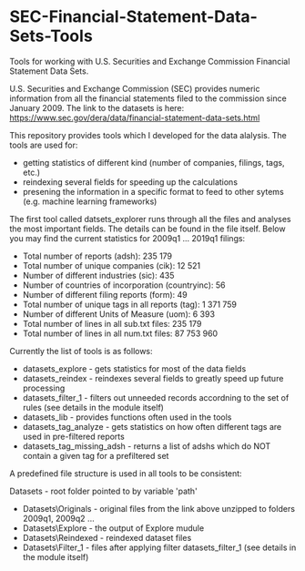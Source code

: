 # SEC-Financial-Statement-Data-Sets-Tools
Tools for working with U.S. Securities and Exchange Commission Financial Statement Data Sets.

U.S. Securities and Exchange Commission (SEC) provides numeric information from all the financial statements filed to the commission since January 2009. The link to the datasets is here: https://www.sec.gov/dera/data/financial-statement-data-sets.html

This repository provides tools which I developed for the data alalysis. The tools are used for:
- getting statistics of different kind (number of companies, filings, tags, etc.)
- reindexing several fields for speeding up the calculations
- presening the information in a specific format to feed to other sytems (e.g. machine learning frameworks)

The first tool called datsets_explorer runs through all the files and analyses the most important fields. The details can be found in the file itself. Below you may find the current statistics for 2009q1 ... 2019q1 filings:
- Total number of reports (adsh): 235 179
- Total number of unique companies (cik): 12 521
- Number of different industries (sic): 435
- Number of countries of incorporation (countryinc): 56
- Number of different filing reports (form): 49
- Total number of unique tags in all reports (tag): 1 371 759
- Number of different Units of Measure (uom): 6 393
- Total number of lines in all sub.txt files: 235 179
- Total number of lines in all num.txt files: 87 753 960

Currently the list of tools is as follows:
- datasets_explore - gets statistics for most of the data fields
- datasets_reindex - reindexes several fields to greatly speed up future processing
- datasets_filter_1 - filters out unneeded records accordning to the set of rules (see details in the module itself)
- datasets_lib - provides functions often used in the tools
- datasets_tag_analyze - gets statistics on how often different tags are used in pre-filtered reports
- datasets_tag_missing_adsh - returns a list of adshs which do NOT contain a given tag for a prefiltered set

A predefined file structure is used in all tools to be consistent:

Datasets - root folder pointed to by variable 'path'
- Datasets\Originals - original files from the link above unzipped to folders 2009q1, 2009q2 ...
- Datasets\Explore - the output of Explore mudule
- Datasets\Reindexed - reindexed dataset files
- Datasets\Filter_1 - files after applying filter datasets_filter_1 (see details in the module itself)
